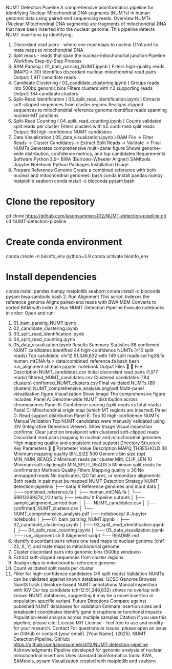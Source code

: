 NUMT Detection Pipeline
A comprehensive bioinformatics pipeline for identifying Nuclear Mitochondrial DNA segments (NUMTs) in
human genomic data using paired-end sequencing reads.
Overview
NUMTs (Nuclear Mitochondrial DNA segments) are fragments of mitochondrial DNA that have been inserted
into the nuclear genome. This pipeline detects NUMT insertions by identifying:
1. Discordant read pairs - where one read maps to nuclear DNA and its mate maps to mitochondrial DNA
2. Split reads - reads that span the nuclear-mitochondrial junction
Pipeline Workflow
Step-by-Step Process
1. BAM Parsing ( 01_bam_parsing_NUMT.ipynb )
Filters high-quality reads (MAPQ ≥ 30)
Identifies discordant nuclear-mitochondrial read pairs
Output: 1,917 candidate reads
2. Candidate Clustering ( 02_candidate_clustering.ipynb )
Groups reads into 500bp genomic bins
Filters clusters with ≥2 supporting reads
Output: 184 candidate clusters
3. Split-Read Identification ( 03_split_read_identification.ipynb )
Extracts soft-clipped sequences from cluster regions
Realigns clipped sequences to mitochondrial reference genome
Identifies reads spanning nuclear-MT junctions
4. Split-Read Counting ( 04_split_read_counting.ipynb )
Counts validated split reads per cluster
Filters clusters with ≥5 confirmed split reads
Output: 88 high-confidence NUMT candidates
5. Data Visualization ( 05_data_visualization.ipynb )
BAM File → Filter Reads → Cluster Candidates → Extract Split Reads → Validate → Final NUMTs
Generates comprehensive multi-panel figure
Shows genome-wide distribution, confidence metrics, and top candidates
Requirements
Software
Python 3.9+
BWA (Burrows-Wheeler Aligner)
SAMtools
Jupyter Notebook
Python Packages
Installation
Usage
1. Prepare Reference Genome
Create a combined reference with both nuclear and mitochondrial genomes:
bash
conda install pandas numpy matplotlib seaborn
conda install -c bioconda pysam
bash
# Clone the repository
git clone https://github.com/jasonsummers012/NUMT-detection-pipeline.git
cd NUMT-detection-pipeline
# Create conda environment
conda create -n bioinfo_env python=3.9
conda activate bioinfo_env
# Install dependencies
conda install pandas numpy matplotlib seaborn
conda install -c bioconda pysam bwa samtools
bash
2. Run Alignment
This script:
Indexes the reference genome
Aligns paired-end reads with BWA MEM
Converts to sorted BAM with index
3. Run NUMT Detection Pipeline
Execute notebooks in order:
Open and run:
1. 01_bam_parsing_NUMT.ipynb
2. 02_candidate_clustering.ipynb
3. 03_split_read_identification.ipynb
4. 04_split_read_counting.ipynb
5. 05_data_visualization.ipynb
Results
Summary Statistics
88 confirmed NUMT candidates identified
44 high-confidence NUMTs (≥10 split reads)
Top candidate: chr12:51,346,632 with 149 split reads
cat hg38.fa human_mtDNA.fa > data/combined_reference.fa
bash
bash run_alignment.sh
bash
jupyter notebook
Output Files
 
File Description
NUMT_candidates.csv Initial discordant read pairs (1,917 reads)
filtered_NUMT_candidates.csv Clustered candidates (184 clusters)
confirmed_NUMT_clusters.csv Final validated NUMTs (88 clusters)
NUMT_comprehensive_analysis.png/pdf Multi-panel visualization figure
Visualization
Show Image
The comprehensive figure includes:
Panel A: Genome-wide NUMT distribution across chromosomes
Panel B: Confidence scoring (split reads vs total reads)
Panel C: Mitochondrial origin map (which MT regions are inserted)
Panel D: Read support distribution
Panel E: Top 10 high-confidence NUMTs
Manual Validation
Top NUMT candidates were manually validated using IGV (Integrative Genomics Viewer):
Show Image
Visual inspection confirms:
Clear junction breakpoint with clustered soft-clipped reads
Discordant read pairs mapping to nuclear and mitochondrial genomes
High mapping quality and consistent read support
Directory Structure
Key Parameters
 
Parameter Value Description
MAPQ_THRESHOLD 30 Minimum mapping quality
BIN_SIZE 500 Genomic bin size (bp)
MIN_NUM_READS 2 Minimum reads per cluster
MIN_CLIP_LEN 10 Minimum soft-clip length
MIN_SPLIT_READS 5 Minimum split reads for confirmation
Methods
Quality Filters
Mapping quality ≥ 30
No unmapped reads
No duplicates, QC failures, or secondary alignments
Both reads in pair must be mapped
NUMT Detection Strategy
NUMT-detection-pipeline/
├── data/ # Reference genomes and input data
│ ├── combined_reference.fa
│ ├── human_mtDNA.fa
│ └── SRR13269374_1/2.fastq
├── results/ # Pipeline outputs
│ ├── sample_alignment_sorted.bam
│ ├── NUMT_candidates.csv
│ ├── confirmed_NUMT_clusters.csv
│ └── NUMT_comprehensive_analysis.pdf
├── notebooks/ # Jupyter notebooks
│ ├── 01_bam_parsing_NUMT.ipynb
│ ├── 02_candidate_clustering.ipynb
│ ├── 03_split_read_identification.ipynb
│ ├── 04_split_read_counting.ipynb
│ └── 05_data_visualization.ipynb
├── run_alignment.sh # Alignment script
└── README.md
1. Identify discordant pairs where one read maps to nuclear genome (chr1-22, X, Y) and mate maps to
mitochondrial genome
2. Cluster discordant pairs into genomic bins (500bp windows)
3. Extract soft-clipped sequences from cluster regions
4. Realign clips to mitochondrial reference genome
5. Count validated split reads per cluster
6. Filter for high-confidence candidates (≥5 split reads)
Validation
NUMTs can be validated against known databases:
UCSC Genome Browser NumtS track
Literature-based NUMT annotations
Manual inspection with IGV
Our top candidate (chr12:51,346,632) shows no overlap with known NUMT databases, suggesting it may be a
novel insertion or population-specific variant.
Future Directions
Compare against published NUMT databases for validation
Estimate insertion sizes and breakpoint coordinates
Identify gene disruptions or functional impacts
Population-level analysis across multiple samples
Citation
If you use this pipeline, please cite:
License
MIT License - feel free to use and modify for your research.
Contact
For questions or issues, please open an issue on GitHub or contact [your email].
[Your Name]. (2025). NUMT Detection Pipeline.
GitHub: https://github.com/jasonsummers012/NUMT-detection-pipeline
Acknowledgments
Pipeline developed for genomic analysis of nuclear mitochondrial insertions
Uses standard bioinformatics tools: BWA, SAMtools, pysam
Visualization created with matplotlib and seaborn
